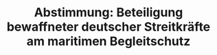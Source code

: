 ---
abstimmung:
  abstimmung: 1
  bundestagssitzung: 29
  datum: 9. April 2014
  legislaturperiode: 18
categories:
- Bundeswehr
- Ausland
data:
- title: Abstimmungsergebnis 20140409-data.pdf
  url: /res/abstimmungsliste/20140409-data.pdf
- title: Abstimmungsergebnis 20140409_xls-data.csv
  url: /res/abstimmungsliste/csv/20140409_xls-data.csv
documents:
- local: /res/abstimmungsdaten/018-029-01/1800984.pdf
  title: Drucksache 18/00984.pdf
  url: http://dip21.bundestag.de/dip21/btd/18/009/1800984.pdf
- local: /res/abstimmungsdaten/018-029-01/1801067.pdf
  title: Drucksache 18/01067.pdf
  url: http://dip21.bundestag.de/dip21/btd/18/010/1801067.pdf
ergebnis:
  cdu/csu:
    enthaltung: 0
    gesamt: 311
    ja: 296
    nein: 0
    nichtabgegeben: 15
    ungueltig: 0
  die.linke:
    enthaltung: 18
    gesamt: 64
    ja: 5
    nein: 35
    nichtabgegeben: 6
    ungueltig: 0
  file: 20140409_xls-data.csv
  gruenen:
    enthaltung: 0
    gesamt: 63
    ja: 59
    nein: 0
    nichtabgegeben: 4
    ungueltig: 0
  spd:
    enthaltung: 1
    gesamt: 193
    ja: 175
    nein: 0
    nichtabgegeben: 17
    ungueltig: 0
layout: abstimmung
links:
- title: https://www.bundestag.de/parlament/plenum/abstimmung/abstimmung?id=260
  url: https://www.bundestag.de/parlament/plenum/abstimmung/abstimmung?id=260
- title: http://www.abgeordnetenwatch.de/beteiligung_der_bundeswehr_bei_vernichtung_syrischer_chemiewaffen-1105-594.html
  url: http://www.abgeordnetenwatch.de/beteiligung_der_bundeswehr_bei_vernichtung_syrischer_chemiewaffen-1105-594.html
preview: "Deutscher Bundestag\n\n29. Sitzung des Deutschen Bundestages\nam Mittwoch,\
  \ 9. April 2014\nEndgültiges Ergebnis der Namentlichen Abstimmung Nr. 1\n\n Beteiligung\
  \ bewaffneter deutscher Streitkräfte am maritimen Begleitschutz bei der Hydrolyse\
  \ syrischer Chemiewaffen an Bord der CAPE RAY im Rahmen der gemeinsamen VN/OVCW-Mission\
  \ zur Vernichtung der syrischen Chemiewaffen (Drucksachen 18/984 und 18/1067)\n"
tags:
- Chemiewaffen
- Syrien
- CAPE RAY
- UN
title: 'Abstimmung: Beteiligung bewaffneter deutscher Streitkräfte am maritimen Begleitschutz'
---